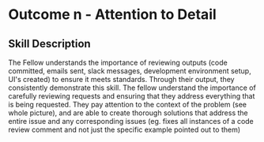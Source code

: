 # Outcome n - Attention to Detail


## Skill Description

The Fellow understands the importance of reviewing outputs (code committed, emails sent, slack messages, development environment setup, UI's created) to ensure it meets standards. Through their output, they consistently demonstrate this skill. The fellow understand the importance of carefully reviewing requests and ensuring that they address everything that is being requested. They pay attention to the context of the problem (see whole picture), and are able to create thorough solutions that address the entire issue and any corresponding issues (eg. fixes all instances of a code review comment and not just the specific example pointed out to them) 
